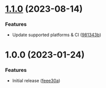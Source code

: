 # [1.1.0](https://github.com/de-it-krachten/ansible-role-radicale/compare/v1.0.0...v1.1.0) (2023-08-14)


### Features

* Update supported platforms & CI ([981343b](https://github.com/de-it-krachten/ansible-role-radicale/commit/981343bd241253b83a2d6b7553af188a9e8bd01d))

# 1.0.0 (2023-01-24)


### Features

* Initial release ([feee30a](https://github.com/de-it-krachten/ansible-role-radicale/commit/feee30aa524f4fe302f29c5a6b5c82ba4f171f7b))
